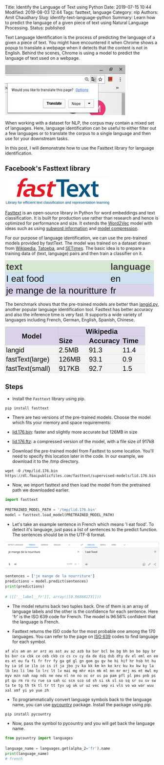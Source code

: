 Title: Identify the Language of Text using Python
Date: 2019-07-15 10:44
Modified: 2019-08-03 12:44
Tags: fasttext, language
Category: nlp
Authors: Amit Chaudhary
Slug: identify-text-language-python
Summary: Learn how to predict the language of a given piece of text using Natural Language Processing.
Status: published


Text Language Identification is the process of predicting the language of a given a piece of text. You might have encountered it when Chrome shows a popup to translate a webpage when it detects that the content is not in English. Behind the scenes, Chrome is using a model to predict the language of text used on a webpage.

![Google Translate Popup on Chrome](/images/google_translate_popup.png)

When working with a dataset for NLP,  the corpus may contain a mixed set of languages. Here, language identification can be useful to either filter out a few languages or to translate the corpus to a single language and then use for your downstream tasks.

In this post, I will demonstrate how to use the Fasttext library for language identification.

## Facebook's Fasttext library
![Fasttext Logo](/images/fastText_logo.png) 
 
[Fasttext](https://fasttext.cc/) is an open-source library in Python for word embeddings and text classification. It is built for production use rather than research and hence is optimized for performance and size. It extends the [Word2Vec](https://en.wikipedia.org/wiki/Word2vec) model with ideas such as using [subword information](https://arxiv.org/abs/1607.04606) and [model compression](https://arxiv.org/abs/1612.03651).


For our purpose of language identification, we can use the pre-trained models provided by fastText. The model was trained on a dataset drawn from [Wikipedia](https://www.wikipedia.org/), [Tatoeba](https://tatoeba.org/eng/), and [SETimes](http://nlp.ffzg.hr/resources/corpora/setimes/). The basic idea is to prepare a training data of (text, language) pairs and then train a classifier on it.
 

![Language Training Data Example](/images/lang_training_data.png) 

The benchmark shows that the pre-trained models are better than [langid.py](https://github.com/saffsd/langid.py), another popular language identification tool. Fasttext has better accuracy and also the inference time is very fast. It supports a wide variety of languages including French, German, English, Spanish, Chinese.

![Benchmarks of Fasttext vs langid](/images/fasttext_benchmark.png)

## Steps
- Install the `Fasttext` library using pip.
```
pip install fasttext
``` 

- There are two versions of the pre-trained models. Choose the model which fits your memory and space requirements:
 - [lid.176.bin](https://dl.fbaipublicfiles.com/fasttext/supervised-models/lid.176.bin): faster and slightly more accurate but 126MB in size
 - [lid.176.ftz](https://dl.fbaipublicfiles.com/fasttext/supervised-models/lid.176.ftz): a compressed version of the model, with a file size of 917kB

- Download the pre-trained model from Fasttext to some location. You'll need to specify this location later in the code. In our example, we download it to the /tmp directory. 
```
wget -O /tmp/lid.176.bin https://dl.fbaipublicfiles.com/fasttext/supervised-models/lid.176.bin
```

- Now, we import fasttext and then load the model from the pretrained path we downloaded earlier.
```python
import fasttext

PRETRAINED_MODEL_PATH = '/tmp/lid.176.bin'
model = fasttext.load_model(PRETRAINED_MODEL_PATH)
```

- Let's take an example sentence in French which means 'I eat food'. To detect it's language, just pass a list of sentences to the predict function. The sentences should be in the UTF-8 format.

![French to English Translation Training Data](/images/french_to_english_translation.png) 


```python
sentences = ['je mange de la nourriture']
predictions = model.predict(sentences)
print(predictions)

# ([['__label__fr']], array([[0.96568173]]))
```
- The model returns back two tuples back. One of them is an array of language labels and the other is the confidence for each sentence. Here 'fr' is the ISO 639 code for French. The model is 96.56% confident that the language is French.

- Fasttext returns the ISO code for the most probable one among the 170 languages. You can refer to the page on [ISO 639](https://en.wikipedia.org/wiki/List_of_ISO_639-1_codes) codes to find language for each symbol.
```
af als am an ar arz as ast av az azb ba bar bcl be bg bh bn bo bpy br bs bxr ca cbk ce ceb ckb co cs cv cy da de diq dsb dty dv el eml en eo es et eu fa fi fr frr fy ga gd gl gn gom gu gv he hi hif hr hsb ht hu hy ia id ie ilo io is it ja jbo jv ka kk km kn ko krc ku kv kw ky la lb lez li lmo lo lrc lt lv mai mg mhr min mk ml mn mr mrj ms mt mwl my myv mzn nah nap nds ne new nl nn no oc or os pa pam pfl pl pms pnb ps pt qu rm ro ru rue sa sah sc scn sco sd sh si sk sl so sq sr su sv sw ta te tg th tk tl tr tt tyv ug uk ur uz vec vep vi vls vo wa war wuu xal xmf yi yo yue zh
```

- To programmatically convert language symbols back to the language name, you can use [pycountry](https://pypi.org/project/pycountry/) package. Install the package using pip.
```python
pip install pycountry
```

- Now, pass the symbol to pycountry and you will get back the language name.
```python
from pycountry import languages

language_name = languages.get(alpha_2='fr').name
print(language_name)
# french
```